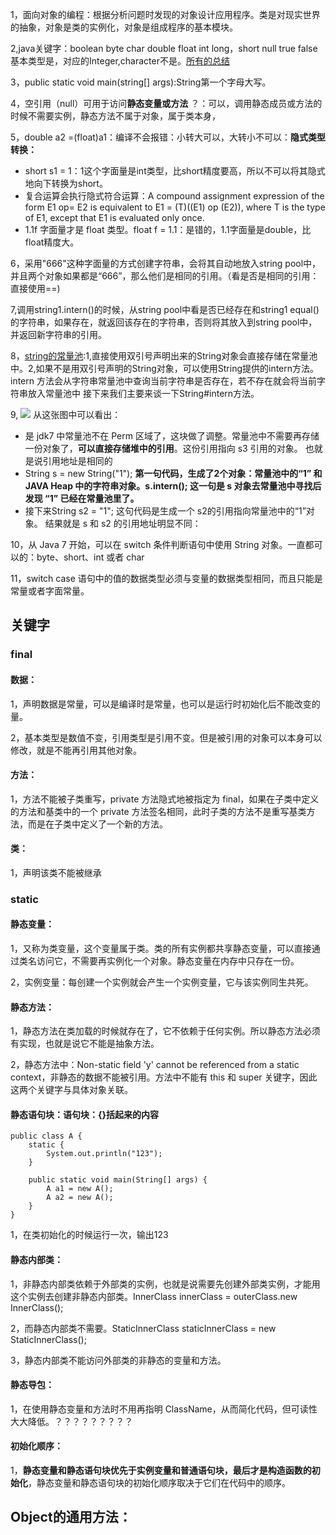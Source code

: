 1，面向对象的编程：根据分析问题时发现的对象设计应用程序。类是对现实世界的抽象，对象是类的实例化，对象是组成程序的基本模块。

2,java关键字：boolean	byte	char	double	float	int	long，short	null	true	false	
基本类型是，对应的Integer,character不是。[所有的总结](http://cyw3.github.io/YalesonChan/2016/Java-key.html)

3，public static void main(string[] args):String第一个字母大写。

4，空引用（null）可用于访问**静态变量或方法** ？：可以，调用静态成员或方法的时候不需要实例，静态方法不属于对象，属于类本身，

5，double a2 =(float)a1：编译不会报错：小转大可以，大转小不可以：**隐式类型转换：**
* short s1 = 1：1这个字面量是int类型，比short精度要高，所以不可以将其隐式地向下转换为short。
* 复合运算会执行隐式符合运算：A compound assignment expression of the form E1 op= E2 is equivalent to E1 = (T)((E1) op (E2)), where T is the type of E1, except that E1 is evaluated only once.
* 1.1f 字面量才是 float 类型。float f = 1.1：是错的，1.1字面量是double，比float精度大。

6，采用"666"这种字面量的方式创建字符串，会将其自动地放入string pool中，并且两个对象如果都是“666”，那么他们是相同的引用。（看是否是相同的引用：直接使用==)

7,调用string1.intern()的时候，从string pool中看是否已经存在和string1 equal()的字符串，如果存在，就返回该存在的字符串，否则将其放入到string pool中，并返回新字符串的引用。

8，[string的常量池](https://tech.meituan.com/2014/03/06/in-depth-understanding-string-intern.html):1,直接使用双引号声明出来的String对象会直接存储在常量池中。2,如果不是用双引号声明的String对象，可以使用String提供的intern方法。intern 方法会从字符串常量池中查询当前字符串是否存在，若不存在就会将当前字符串放入常量池中
接下来我们主要来谈一下String#intern方法。

9, ![](https://tva1.sinaimg.cn/large/00831rSTgy1gdana0t07lj30v60elmys.jpg)
从这张图中可以看出：
* 是 jdk7 中常量池不在 Perm 区域了，这块做了调整。常量池中不需要再存储一份对象了，**可以直接存储堆中的引用**。这份引用指向 s3 引用的对象。 也就是说引用地址是相同的
* String s = new String("1"); **第一句代码，生成了2个对象：常量池中的“1” 和 JAVA Heap 中的字符串对象。s.intern(); 这一句是 s 对象去常量池中寻找后发现 “1” 已经在常量池里了。**
* 接下来String s2 = "1"; 这句代码是生成一个 s2的引用指向常量池中的“1”对象。 结果就是 s 和 s2 的引用地址明显不同：

10，从 Java 7 开始，可以在 switch 条件判断语句中使用 String 对象。一直都可以的：byte、short、int 或者 char

11，switch case 语句中的值的数据类型必须与变量的数据类型相同，而且只能是常量或者字面常量。

## 关键字
### final
#### 数据：
1，声明数据是常量，可以是编译时是常量，也可以是运行时初始化后不能改变的量。

2，基本类型是数值不变，引用类型是引用不变。但是被引用的对象可以本身可以修改，就是不能再引用其他对象。
#### 方法：
1，方法不能被子类重写，private 方法隐式地被指定为 final，如果在子类中定义的方法和基类中的一个 private 方法签名相同，此时子类的方法不是重写基类方法，而是在子类中定义了一个新的方法。
#### 类：
1，声明该类不能被继承

### static
#### 静态变量：
1，又称为类变量，这个变量属于类。类的所有实例都共享静态变量，可以直接通过类名访问它，不需要再实例化一个对象。静态变量在内存中只存在一份。

2，实例变量：每创建一个实例就会产生一个实例变量，它与该实例同生共死。

#### 静态方法：
1，静态方法在类加载的时候就存在了，它不依赖于任何实例。所以静态方法必须有实现，也就是说它不能是抽象方法。

2，静态方法中：Non-static field 'y' cannot be referenced from a static context，非静态的数据不能被引用。方法中不能有 this 和 super 关键字，因此这两个关键字与具体对象关联。
#### 静态语句块：语句块：{}括起来的内容
```
public class A {
    static {
        System.out.println("123");
    }

    public static void main(String[] args) {
        A a1 = new A();
        A a2 = new A();
    }
}
```
1，在类初始化的时候运行一次，输出123
 #### 静态内部类：
 1，非静态内部类依赖于外部类的实例，也就是说需要先创建外部类实例，才能用这个实例去创建非静态内部类。InnerClass innerClass = outerClass.new InnerClass();
 
 2，而静态内部类不需要。StaticInnerClass staticInnerClass = new StaticInnerClass();
 
 3，静态内部类不能访问外部类的非静态的变量和方法。
 #### 静态导包：
 1，在使用静态变量和方法时不用再指明 ClassName，从而简化代码，但可读性大大降低。？？？？？？？？？
 
 #### 初始化顺序：
 1，**静态变量和静态语句块优先于实例变量和普通语句块，最后才是构造函数的初始化**，静态变量和静态语句块的初始化顺序取决于它们在代码中的顺序。
 
 ## Object的通用方法：
 
 
 
